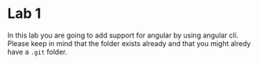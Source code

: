 # Lab 1

In this lab you are going to add support for angular by using angular cli. Please keep in mind that the folder exists already and that you might alredy have a `.git` folder.
